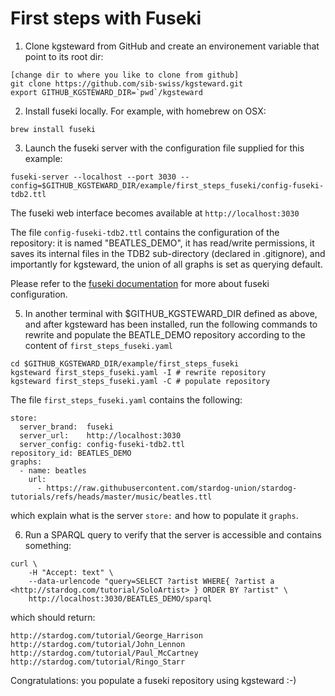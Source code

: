 # First steps with Fuseki

1. Clone kgsteward from GitHub and create an environement variable that point to its root dir: 

```
[change dir to where you like to clone from github]
git clone https://github.com/sib-swiss/kgsteward.git
export GITHUB_KGSTEWARD_DIR=`pwd`/kgsteward
```

2. Install fuseki locally. For example, with homebrew on OSX:

```
brew install fuseki
```

3. Launch the fuseki server with the configuration file supplied for this example:

```
fuseki-server --localhost --port 3030 --config=$GITHUB_KGSTEWARD_DIR/example/first_steps_fuseki/config-fuseki-tdb2.ttl
```

The fuseki web interface becomes available at `http://localhost:3030`

The file `config-fuseki-tdb2.ttl` contains the configuration of the repository: 
it is named "BEATLES_DEMO", 
it has read/write permissions,
it saves its internal files in the TDB2 sub-directory (declared in .gitignore),
and importantly for kgsteward, the union of all graphs is set as querying default.

Please refer to the [fuseki documentation](https://jena.apache.org/documentation/fuseki2) for more about fuseki configuration.

5. In another terminal with $GITHUB_KGSTEWARD_DIR defined as above, and after kgsteward has been installed, run the following commands to rewrite and populate the BEATLE_DEMO repository according to the content of `first_steps_fuseki.yaml`

```
cd $GITHUB_KGSTEWARD_DIR/example/first_steps_fuseki
kgsteward first_steps_fuseki.yaml -I # rewrite repository
kgsteward first_steps_fuseki.yaml -C # populate repository
```

The file `first_steps_fuseki.yaml` contains the following:

```
store:
  server_brand:  fuseki
  server_url:    http://localhost:3030
  server_config: config-fuseki-tdb2.ttl 
repository_id: BEATLES_DEMO
graphs:
  - name: beatles
    url:
      - https://raw.githubusercontent.com/stardog-union/stardog-tutorials/refs/heads/master/music/beatles.ttl
```

which explain what is the server `store:` and how to populate it `graphs`.

6. Run a SPARQL query to verify that the server is accessible and contains something:

```
curl \
	-H "Accept: text" \
	--data-urlencode "query=SELECT ?artist WHERE{ ?artist a <http://stardog.com/tutorial/SoloArtist> } ORDER BY ?artist" \
	http://localhost:3030/BEATLES_DEMO/sparql
```

which should return:

```
http://stardog.com/tutorial/George_Harrison
http://stardog.com/tutorial/John_Lennon
http://stardog.com/tutorial/Paul_McCartney
http://stardog.com/tutorial/Ringo_Starr
```

Congratulations: you populate a fuseki repository using kgsteward :-)







